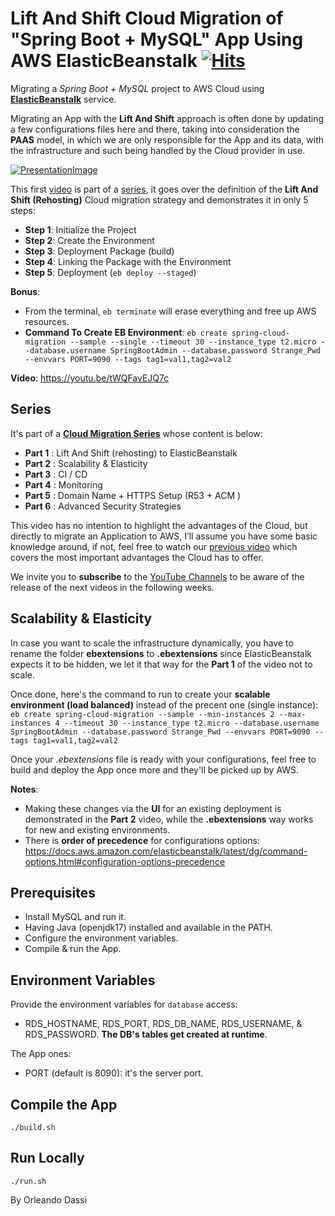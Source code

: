 # Lift And Shift Cloud Migration of "Spring Boot + MySQL" App Using AWS ElasticBeanstalk&nbsp;[![Hits](https://hits.seeyoufarm.com/api/count/incr/badge.svg?url=https%3A%2F%2Fgithub.com%2Fnumerica-ideas%2Fcommunity%2Ftree%2Fmaster%2Faws%2Fspringboot-migration-elasticbeanstalk&count_bg=%2379C83D&title_bg=%23555555&icon=&icon_color=%23E7E7E7&title=hits&edge_flat=false)](https://youtube.com/playlist?list=PLJl2liPyo6s3oQkBT2UWbuSfrwO4aS-9Z)

Migrating a *Spring Boot + MySQL* project to AWS Cloud using **[ElasticBeanstalk](https://aws.amazon.com/elasticbeanstalk/)** service.

Migrating an App with the **Lift And Shift** approach is often done by updating a few configurations files here and there, taking into consideration the **PAAS** model, in which we are only responsible for the App and its data, with the infrastructure and such being handled by the Cloud provider in use. 

[![PresentationImage](aws-elasticbeanstalk-migration.png)](https://youtu.be/tWQFavEJQ7c)

This first [video](https://youtu.be/tWQFavEJQ7c) is part of a [series](https://github.com/numerica-ideas/community/tree/master/aws/springboot-migration-elasticbeanstalk#series), it goes over the definition of the **Lift And Shift (Rehosting)** Cloud migration strategy and demonstrates it in only 5 steps:
- **Step 1**: Initialize the Project
- **Step 2**: Create the Environment
- **Step 3**: Deployment Package (build)
- **Step 4**: Linking the Package with the Environment
- **Step 5**: Deployment (`eb deploy --staged`)

**Bonus**:
- From the terminal, `eb terminate` will erase everything and free up AWS resources.
- **Command To Create EB Environment**: `eb create spring-cloud-migration --sample --single --timeout 30 --instance_type t2.micro --database.username SpringBootAdmin --database.password Strange_Pwd --envvars PORT=9090 --tags tag1=val1,tag2=val2`

**Video**: https://youtu.be/tWQFavEJQ7c

## Series
It's part of a **[Cloud Migration Series](https://youtube.com/playlist?list=PLJl2liPyo6s3oQkBT2UWbuSfrwO4aS-9Z)** whose content is below:
- **Part 1** : Lift And Shift (rehosting) to ElasticBeanstalk
- **Part 2** : Scalability & Elasticity
- **Part 3** : CI / CD
- **Part 4** : Monitoring
- **Part 5** : Domain Name + HTTPS Setup (R53 + ACM )
- **Part 6** : Advanced Security Strategies

This video has no intention to highlight the advantages of the Cloud, but directly to migrate an Application to AWS, I’ll assume you have some basic knowledge around, if not, feel free to watch our [previous video](https://youtu.be/0II0ikOZEYE) which covers the most important advantages the Cloud has to offer.

We invite you to **subscribe** to the [YouTube Channels](https://www.youtube.com/@numericaideas/channels?sub_confirmation=1) to be aware of the release of the next videos in the following weeks.

## Scalability & Elasticity
In case you want to scale the infrastructure dynamically, you have to rename the folder **ebextensions** to **.ebextensions** since ElasticBeanstalk expects it to be hidden, we let it that way for the **Part 1** of the video not to scale.

Once done, here's the command to run to create your **scalable environment (load balanced)** instead of the precent one (single instance): `eb create spring-cloud-migration --sample --min-instances 2 --max-instances 4 --timeout 30 --instance_type t2.micro --database.username SpringBootAdmin --database.password Strange_Pwd --envvars PORT=9090 --tags tag1=val1,tag2=val2`

Once your *.ebextensions* file is ready with your configurations, feel free to build and deploy the App once more and they'll be picked up by AWS.

**Notes**:
- Making these changes via the **UI** for an existing deployment is demonstrated in the **Part 2** video, while the **.ebextensions** way works for new and existing environments.
- There is **order of precedence** for configurations options: https://docs.aws.amazon.com/elasticbeanstalk/latest/dg/command-options.html#configuration-options-precedence

## Prerequisites
- Install MySQL and run it.
- Having Java (openjdk17) installed and available in the PATH.
- Configure the environment variables.
- Compile & run the App.

## Environment Variables
Provide the environment variables for `database` access:
- RDS_HOSTNAME, RDS_PORT, RDS_DB_NAME, RDS_USERNAME, & RDS_PASSWORD. **The DB's tables get created at runtime**.

The App ones:
- PORT (default is 8090): it's the server port.

## Compile the App
`./build.sh`

## Run Locally
`./run.sh`

By Orleando Dassi
